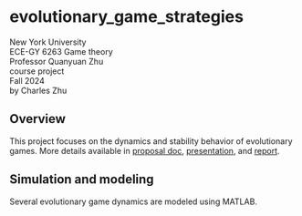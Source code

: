 # evolutionary_game_strategies
New York University\
ECE-GY 6263 Game theory \
Professor Quanyuan Zhu \
course project \
Fall 2024\
by Charles Zhu

## Overview

This project focuses on the dynamics and stability behavior of evolutionary games. More details available in [proposal doc](./docs/proposal/bare_jrnl.pdf), [presentation](./docs/report/presentation.pdf), and [report](./docs/report/report.pdf).

## Simulation and modeling
Several evolutionary game dynamics are modeled using MATLAB.
